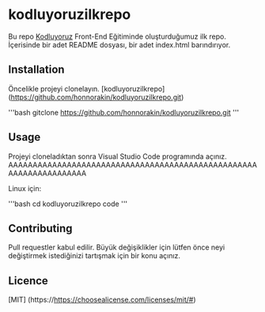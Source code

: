# kodluyoruzilkrepo

Bu repo [Kodluyoruz](https://www.kodluyoruz.org) Front-End Eğitiminde oluşturduğumuz ilk repo. İçerisinde bir adet README dosyası, bir adet index.html barındırıyor.

## Installation

Öncelikle projeyi clonelayın. [kodluyoruzilkrepo] (https://github.com/honnorakin/kodluyoruzilkrepo.git)

'''bash
gitclone https://github.com/honnorakin/kodluyoruzilkrepo.git
'''

## Usage

Projeyi cloneladıktan sonra Visual Studio Code programında açınız.
AAAAAAAAAAAAAAAAAAAAAAAAAAAAAAAAAAAAAAAAAAAAAAAAAAAAAAAAAAAAAAAAAAA

Linux için:

'''bash
cd kodluyoruzilkrepo
code
'''

## Contributing

Pull requestler kabul edilir. Büyük değişiklikler için lütfen önce neyi değiştirmek istediğinizi tartışmak için bir konu açınız.

## Licence

[MIT] (https://https://choosealicense.com/licenses/mit/#)